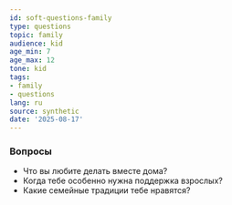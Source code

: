 ```yaml
---
id: soft-questions-family
type: questions
topic: family
audience: kid
age_min: 7
age_max: 12
tone: kid
tags:
- family
- questions
lang: ru
source: synthetic
date: '2025-08-17'
---
```

### Вопросы
- Что вы любите делать вместе дома?
- Когда тебе особенно нужна поддержка взрослых?
- Какие семейные традиции тебе нравятся?
